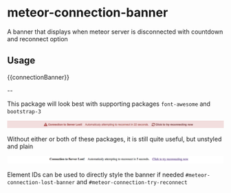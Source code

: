 meteor-connection-banner
========================

A banner that displays when meteor server is disconnected with countdown and reconnect option


## Usage

{{connectionBanner}}

--

This package will look best with supporting packages `font-awesome` and `bootstrap-3`

![With font-awesome and bootstrap 3](images/with-fa-bs.png "With font-awesome and bootstrap 3")

Without either or both of these packages, it is still quite useful, but unstyled and plain

![Without font-awesome and bootstrap 3](images/without-fa-bs.png "Without font-awesome and bootstrap 3")

Element IDs can be used to directly style the banner if needed `#meteor-connection-lost-banner` and `#meteor-connection-try-reconnect`